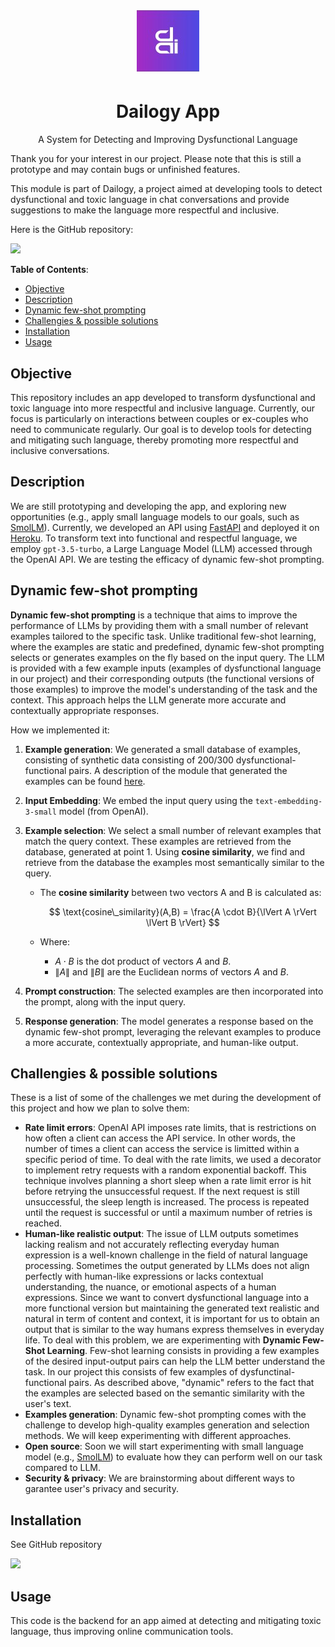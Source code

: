 <h1 align="center">
  <img src="/images/dailogy_logo.jpg" alt="drawing" width="100"/>
</h1>

<h1 align="center">Dailogy App</h1>

<p align="center">A System for Detecting and Improving Dysfunctional Language</p>

Thank you for your interest in our project. Please note that this is still a prototype and may contain bugs or unfinished features.

This module is part of Dailogy, a project aimed at developing tools to detect dysfunctional and toxic language in chat conversations and provide suggestions to make the language more respectful and inclusive.

Here is the GitHub repository:

<a href="https://github.com/DanieleDidino/dailogue_app"><img src="https://img.shields.io/badge/GitHub-100000?style=for-the-badge&logo=github&logoColor=white"></a>

**Table of Contents**:

- [Objective](#objective)
- [Description](#description)
- [Dynamic few-shot prompting](#dynamic-few-shot-prompting)
- [Challengies \& possible solutions](#challengies--possible-solutions)
- [Installation](#installation)
- [Usage](#usage)

## Objective

This repository includes an app developed to transform dysfunctional and toxic language into more respectful and inclusive language.
Currently, our focus is particularly on interactions between couples or ex-couples who need to communicate regularly.
Our goal is to develop tools for detecting and mitigating such language, thereby promoting more respectful and inclusive conversations.

## Description

We are still prototyping and developing the app, and exploring new opportunities (e.g., apply small language models to our goals, such as [SmolLM](https://huggingface.co/HuggingFaceTB/SmolLM-1.7B)). Currently, we developed an API using [FastAPI](https://fastapi.tiangolo.com/) and deployed it on [Heroku](https://www.heroku.com/). To transform text into functional and respectful language, we employ `gpt-3.5-turbo`, a Large Language Model (LLM) accessed through the OpenAI API. We are testing the efficacy of dynamic few-shot prompting.

## Dynamic few-shot prompting

**Dynamic few-shot prompting** is a technique that aims to improve the performance of LLMs by providing them with a small number of relevant examples tailored to the specific task. Unlike traditional few-shot learning, where the examples are static and predefined, dynamic few-shot prompting selects or generates examples on the fly based on the input query. The LLM is provided with a few example inputs (examples of dysfunctional language in our project) and their corresponding outputs (the functional versions of those examples) to improve the model's understanding of the task and the context. This approach helps the LLM generate more accurate and contextually appropriate responses. 

How we implemented it:
1. **Example generation**: We generated a small database of examples, consisting of synthetic data consisting of 200/300 dysfunctional-functional pairs. A description of the module that generated the examples can be found [here](/dailogy/synthetic_data/).
2. **Input Embedding**: We embed the input query using the `text-embedding-3-small` model (from OpenAI).
3. **Example selection**: We select a small number of relevant examples that match the query context. These examples are retrieved from the database, generated at point 1. Using **cosine similarity**, we find and retrieve from the database the examples most semantically similar to the query.
   - The **cosine similarity** between two vectors A and B is calculated as:

     $$
     \text{cosine\_similarity}(A,B) = \frac{A \cdot B}{\lVert A \rVert \lVert B \rVert}
     $$

   - Where:
     - $A \cdot B$ is the dot product of vectors $A$ and $B$.
     - $\lVert A \rVert$ and $\lVert B \rVert$ are the Euclidean norms of vectors $A$ and $B$.

4. **Prompt construction**: The selected examples are then incorporated into the prompt, along with the input query.
5. **Response generation**: The model generates a response based on the dynamic few-shot prompt, leveraging the relevant examples to produce a more accurate, contextually appropriate, and human-like output.

## Challengies & possible solutions

These is a list of some of the challenges we met during the development of this project and how we plan to solve them:

- **Rate limit errors**: OpenAI API imposes rate limits, that is restrictions on how often a client can access the API service. In other words, the number of times a client can access the service is limitted within a specific period of time. To deal with the rate limits, we used a decorator to implement retry requests with a random exponential backoff. This technique involves planning a short sleep when a rate limit error is hit before retrying the unsuccessful request. If the next request is still unsuccessful, the sleep length is increased. The process is repeated until the request is successful or until a maximum number of retries is reached.
- **Human-like realistic output**: The issue of LLM outputs sometimes lacking realism and not accurately reflecting everyday human expression is a well-known challenge in the field of natural language processing. Sometimes the output generated by LLMs does not align perfectly with human-like expressions or lacks contextual understanding, the nuance, or emotional aspects of a human expressions. Since we want to convert dysfunctional language into a more functional version but maintaining the generated text realistic and natural in term of content and context, it is important for us to obtain an output that is similar to the way humans express themselves in everyday life. To deal with this problem, we are experimenting with **Dynamic Few-Shot Learning**. Few-shot learning consists in providing a few examples of the desired input-output pairs can help the LLM better understand the task. In our project this consists of few examples of dysfunctinal-functional pairs. As described above, "dynamic" refers to the fact that the examples are selected based on the semantic similarity with the user's text.
- **Examples generation**: Dynamic few-shot prompting comes with the challenge to develop high-quality examples generation and selection methods. We will keep experimenting with different approaches.
- **Open source**: Soon we will start experimenting with small language model (e.g., [SmolLM](https://huggingface.co/HuggingFaceTB/SmolLM-1.7B)) to evaluate how they can perform well on our task compared to LLM.
- **Security & privacy**: We are brainstorming about different ways to garantee user's privacy and security. 

## Installation

See GitHub repository

<a href="https://github.com/DanieleDidino/dailogue_app?tab=readme-ov-file#installation"><img src="https://img.shields.io/badge/GitHub-100000?style=for-the-badge&logo=github&logoColor=white"></a>

## Usage

This code is the backend for an app aimed at detecting and mitigating toxic language, thus improving online communication tools.

